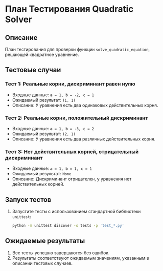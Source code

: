 # План Тестирования Quadratic Solver

## Описание
План тестирования для проверки функции `solve_quadratic_equation`, решающей квадратное уравнение.

## Тестовые случаи

### Тест 1: Реальные корни, дискриминант равен нулю
* Входные данные: `a = 1, b = -2, c = 1`
* Ожидаемый результат: `(1, 1)`
* Описание: У уравнения есть два одинаковых действительных корня.

### Тест 2: Реальные корни, положительный дискриминант
* Входные данные: `a = 1, b = -3, c = 2`
* Ожидаемый результат: `(2, 1)`
* Описание: У уравнения есть два различных действительных корня.

### Тест 3: Нет действительных корней, отрицательный дискриминант
* Входные данные: `a = 1, b = 1, c = 1`
* Ожидаемый результат: `None`
* Описание: Дискриминант отрицателен, у уравнения нет действительных корней.

## Запуск тестов

1. Запустите тесты с использованием стандартной библиотеки `unittest`:
    ```bash
    python -m unittest discover -s tests -p 'test_*.py'

    ```

## Ожидаемые результаты

1. Все тесты успешно завершаются без ошибок.
2. Результаты соответствуют ожидаемым значениям, указанным в описании тестовых случаев.


